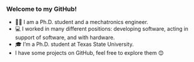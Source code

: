 ### Welcome to my GitHub!
 - :woman_technologist: I am a Ph.D. student and a mechatronics engineer.
 - :computer: I worked in many different positions: developing software, acting in support of software, and with hardware.
 - :mortar_board: I’m a Ph.D. student at Texas State University.
 - I have some projects on GitHub, feel free to explore them :blush:




<!--
**MyllenaAPrado/MyllenaAPrado** is a ✨ _special_ ✨ repository because its `README.md` (this file) appears on your GitHub profile.

Here are some ideas to get you started:

- 🔭 I’m currently working on ...
- 🌱 I’m currently learning ...
- 👯 I’m looking to collaborate on ...
- 🤔 I’m looking for help with ...
- 💬 Ask me about ...
- 📫 How to reach me: ...
- 😄 Pronouns: ...
- ⚡ Fun fact: ...
-->

